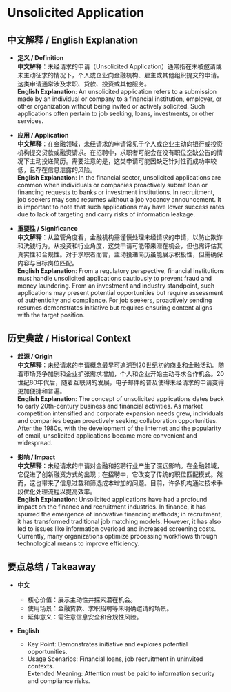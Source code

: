 # Unsolicited Application

## 中文解释 / English Explanation

* **定义 / Definition**  
  **中文解释**：未经请求的申请（Unsolicited Application）通常指在未被邀请或未主动征求的情况下，个人或企业向金融机构、雇主或其他组织提交的申请。这类申请通常涉及求职、贷款、投资或其他服务。  
  **English Explanation**: An unsolicited application refers to a submission made by an individual or company to a financial institution, employer, or other organization without being invited or actively solicited. Such applications often pertain to job seeking, loans, investments, or other services.

* **应用 / Application**  
  **中文解释**：在金融领域，未经请求的申请常见于个人或企业主动向银行或投资机构提交贷款或融资请求。在招聘中，求职者可能会在没有职位空缺公告的情况下主动投递简历。需要注意的是，这类申请可能因缺乏针对性而成功率较低，且存在信息泄露的风险。  
  **English Explanation**: In the financial sector, unsolicited applications are common when individuals or companies proactively submit loan or financing requests to banks or investment institutions. In recruitment, job seekers may send resumes without a job vacancy announcement. It is important to note that such applications may have lower success rates due to lack of targeting and carry risks of information leakage.

* **重要性 / Significance**  
  **中文解释**：从监管角度看，金融机构需谨慎处理未经请求的申请，以防止欺诈和洗钱行为。从投资和行业角度，这类申请可能带来潜在机会，但也需评估其真实性和合规性。对于求职者而言，主动投递简历虽能展示积极性，但需确保内容与目标岗位匹配。  
  **English Explanation**: From a regulatory perspective, financial institutions must handle unsolicited applications cautiously to prevent fraud and money laundering. From an investment and industry standpoint, such applications may present potential opportunities but require assessment of authenticity and compliance. For job seekers, proactively sending resumes demonstrates initiative but requires ensuring content aligns with the target position.

## 历史典故 / Historical Context

* **起源 / Origin**  
  **中文解释**：未经请求的申请概念最早可追溯到20世纪初的商业和金融活动。随着市场竞争加剧和企业扩张需求增加，个人和企业开始主动寻求合作机会。20世纪80年代后，随着互联网的发展，电子邮件的普及使得未经请求的申请变得更加便捷和普遍。  
  **English Explanation**: The concept of unsolicited applications dates back to early 20th-century business and financial activities. As market competition intensified and corporate expansion needs grew, individuals and companies began proactively seeking collaboration opportunities. After the 1980s, with the development of the internet and the popularity of email, unsolicited applications became more convenient and widespread.

* **影响 / Impact**  
  **中文解释**：未经请求的申请对金融和招聘行业产生了深远影响。在金融领域，它促进了创新融资方式的出现；在招聘中，它改变了传统的职位匹配模式。然而，这也带来了信息过载和筛选成本增加的问题。目前，许多机构通过技术手段优化处理流程以提高效率。  
  **English Explanation**: Unsolicited applications have had a profound impact on the finance and recruitment industries. In finance, it has spurred the emergence of innovative financing methods; in recruitment, it has transformed traditional job matching models. However, it has also led to issues like information overload and increased screening costs. Currently, many organizations optimize processing workflows through technological means to improve efficiency.

## 要点总结 / Takeaway

* **中文**  
  - 核心价值：展示主动性并探索潜在机会。  
  - 使用场景：金融贷款、求职招聘等未明确邀请的场景。  
  - 延伸意义：需注意信息安全和合规性风险。

* **English**  
  - Key Point: Demonstrates initiative and explores potential opportunities.  
  - Usage Scenarios: Financial loans, job recruitment in uninvited contexts.  
Extended Meaning: Attention must be paid to information security and compliance risks.